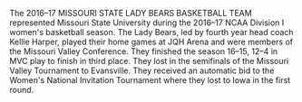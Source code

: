 The 2016–17 MISSOURI STATE LADY BEARS BASKETBALL TEAM represented Missouri State University during the 2016–17 NCAA Division I women's basketball season. The Lady Bears, led by fourth year head coach Kellie Harper, played their home games at JQH Arena and were members of the Missouri Valley Conference. They finished the season 16–15, 12–4 in MVC play to finish in third place. They lost in the semifinals of the Missouri Valley Tournament to Evansville. They received an automatic bid to the Women's National Invitation Tournament where they lost to Iowa in the first round.

